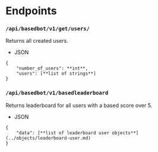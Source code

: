 # Endpoints

### ``/api/basedbot/v1/get/users/``

Returns all created users.
- JSON

```
{
	"number_of_users": **int**,
	"users": [**list of strings**]
}
```

### ``/api/basedbot/v1/basedleaderboard``

Returns leaderboard for all users with a based score over 5.
- JSON

```
{
	"data": [**list of leaderboard user objects**](../objects/leaderboard-user.md)
}
```
